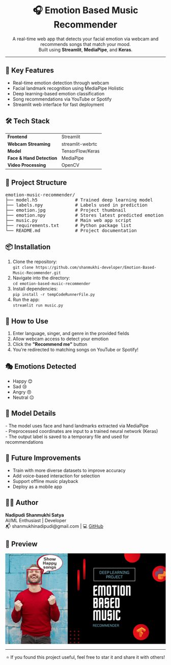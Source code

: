 <h1 align="center">🎧 Emotion Based Music Recommender</h1>

<p align="center">
  A real-time web app that detects your facial emotion via webcam and recommends songs that match your mood.<br>
  Built using <strong>Streamlit</strong>, <strong>MediaPipe</strong>, and <strong>Keras</strong>.
</p>

<hr>

<h2>🚀 Key Features</h2>
<ul>
  <li>Real-time emotion detection through webcam</li>
  <li>Facial landmark recognition using MediaPipe Holistic</li>
  <li>Deep learning-based emotion classification</li>
  <li>Song recommendations via YouTube or Spotify</li>
  <li>Streamlit web interface for fast deployment</li>
</ul>

<h2>🛠 Tech Stack</h2>
<table>
  <tr><td><strong>Frontend</strong></td><td>Streamlit</td></tr>
  <tr><td><strong>Webcam Streaming</strong></td><td>streamlit-webrtc</td></tr>
  <tr><td><strong>Model</strong></td><td>TensorFlow/Keras</td></tr>
  <tr><td><strong>Face & Hand Detection</strong></td><td>MediaPipe</td></tr>
  <tr><td><strong>Video Processing</strong></td><td>OpenCV</td></tr>
</table>

<h2>📂 Project Structure</h2>

<pre>
emotion-music-recommender/
├── model.h5              # Trained deep learning model
├── labels.npy            # Labels used in prediction
├── emotion.jpg           # Project thumbnail
├── emotion.npy           # Stores latest predicted emotion
├── music.py              # Main web app script
├── requirements.txt      # Python package list
└── README.md             # Project documentation
</pre>

<h2>📦 Installation</h2>

<ol>
  <li>Clone the repository:<br>
    <code>git clone https://github.com/shanmukhi-developer/Emotion-Based-Music-Recommender.git</code>
  </li>
  <li>Navigate into the directory:<br>
    <code>cd emotion-based-music-recommender</code>
  </li>
  <li>Install dependencies:<br>
    <code>pip install -r tempCodeRunnerFile.py</code>
  </li>
  <li>Run the app:<br>
    <code>streamlit run music.py</code>
  </li>
</ol>

<h2>🧪 How to Use</h2>
<ol>
  <li>Enter language, singer, and genre in the provided fields</li>
  <li>Allow webcam access to detect your emotion</li>
  <li>Click the <strong>"Recommend me"</strong> button</li>
  <li>You're redirected to matching songs on YouTube or Spotify!</li>
</ol>

<h2>🎭 Emotions Detected</h2>
<ul>
  <li>Happy 😊</li>
  <li>Sad 😢</li>
  <li>Angry 😠</li>
  <li>Neutral 😐</li>
</ul>

<h2>🎯 Model Details</h2>
<p>
  - The model uses face and hand landmarks extracted via MediaPipe<br>
  - Preprocessed coordinates are input to a trained neural network (Keras)<br>
  - The output label is saved to a temporary file and used for recommendations
</p>

<h2>🧠 Future Improvements</h2>
<ul>
  <li>Train with more diverse datasets to improve accuracy</li>
  <li>Add voice-based interaction for selection</li>
  <li>Support offline music playback</li>
  <li>Deploy as a mobile app</li>
</ul>

<h2>👨‍💻 Author</h2>
<p>
  <strong>Nadipudi Shanmukhi Satya</strong><br>
  AI/ML Enthusiast | Developer<br>
  📬 shanmukhinadipudi@gmail.com | 💻 <a href="https://github.com/shanmukhi-developer">GitHub</a>
</p>

<h2>📸 Preview</h2>
<img src="emotion.jpg" width="600"/>
<hr>

<p align="center">
  ⭐️ If you found this project useful, feel free to star it and share it with others!
</p>
